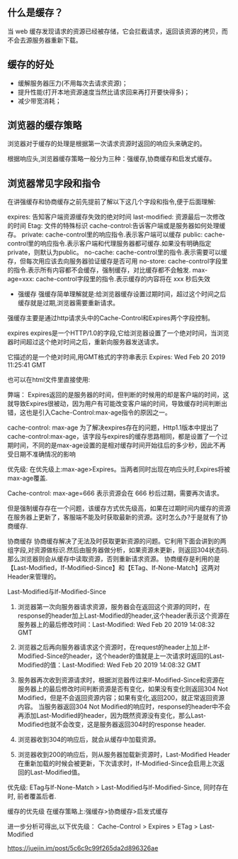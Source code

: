 ## 什么是缓存？
当 web 缓存发现请求的资源已经被存储，它会拦截请求，返回该资源的拷贝，而不会去源服务器重新下载。

## 缓存的好处
- 缓解服务器压力(不用每次去请求资源)；
- 提升性能(打开本地资源速度当然比请求回来再打开要快得多)；
- 减少带宽消耗；

## 浏览器的缓存策略
浏览器对于缓存的处理是根据第一次请求资源时返回的响应头来确定的。

根据响应头,浏览器缓存策略一般分为三种：强缓存,协商缓存和启发式缓存。

## 浏览器常见字段和指令
在讲强缓存和协商缓存之前先提前了解以下这几个字段和指令,便于后面理解:

expires: 告知客户端资源缓存失效的绝对时间
last-modified: 资源最后一次修改的时间
Etag: 文件的特殊标识
cache-control:告诉客户端或是服务器如何处理缓存。
private: cache-control里的响应指令.表示客户端可以缓存
public: cache-control里的响应指令.表示客户端和代理服务器都可缓存.如果没有明确指定private，则默认为public。
no-cache: cache-control里的指令.表示需要可以缓存，但每次用应该去向服务器验证缓存是否可用
no-store: cache-control字段里的指令.表示所有内容都不会缓存，强制缓存，对比缓存都不会触发.
max-age=xxx: cache-control字段里的指令.表示缓存的内容将在 xxx 秒后失效

- 强缓存
强缓存简单理解就是:给浏览器缓存设置过期时间，超过这个时间之后缓存就是过期,浏览器需要重新请求。

强缓存主要是通过http请求头中的Cache-Control和Expires两个字段控制。

expires
expires是一个HTTP/1.0的字段,它给浏览器设置了一个绝对时间，当浏览器时间超过这个绝对时间之后，重新向服务器发送请求。

它描述的是一个绝对时间,用GMT格式的字符串表示
Expires: Wed Feb 20 2019 11:25:41 GMT

也可以在html文件里直接使用:
<meta http-equiv="expires" content="Wed Feb 20 2019 11:25:41 GMT">

弊端：
Expires返回的是服务器的时间，但判断的时候用的却是客户端的时间，这就导致Expires很被动，因为用户有可能改变客户端的时间，导致缓存时间判断出错，这也是引入Cache-Control:max-age指令的原因之一。

cache-control: max-age
为了解决expires存在的问题，Http1.1版本中提出了cache-control:max-age，该字段与expires的缓存思路相同，都是设置了一个过期时间，不同的是max-age设置的是相对缓存时间开始往后的多少秒，因此不再受日期不准确情况的影响

优先级:
在优先级上:max-age>Expires。当两者同时出现在响应头时,Expires将被max-age覆盖.

Cache-control: max-age=666
表示资源会在 666 秒后过期，需要再次请求。

但是强制缓存存在一个问题，该缓存方式优先级高，如果在过期时间内缓存的资源在服务器上更新了，客服端不能及时获取最新的资源。这时怎么办?于是就有了协商缓存.

协商缓存
协商缓存解决了无法及时获取更新资源的问题。它利用下面会讲到的两组字段,对资源做标识.然后由服务器做分析，如果资源未更新，则返回304状态码.那么浏览器则会从缓存中读取资源，否则重新请求资源。
协商缓存是利用的是【Last-Modified，If-Modified-Since】和【ETag、If-None-Match】这两对Header来管理的。

Last-Modified与If-Modified-Since
1. 浏览器第一次向服务器请求资源，服务器会在返回这个资源的同时，在response的header加上Last-Modified的header,这个header表示这个资源在服务器上的最后修改时间：Last-Modified: Wed Feb 20 2019 14:08:32 GMT

2. 浏览器之后再向服务器请求这个资源时，在request的header上加上If-Modified-Since的header，这个header的值就是上一次请求时返回的Last-Modified的值：Last-Modified: Wed Feb 20 2019 14:08:32 GMT

3. 服务器再次收到资源请求时，根据浏览器传过来If-Modified-Since和资源在服务器上的最后修改时间判断资源是否有变化，如果没有变化则返回304 Not Modified，但是不会返回资源内容；如果有变化,返回200，就正常返回资源内容。
当服务器返回304 Not Modified的响应时，response的header中不会再添加Last-Modified的header，因为既然资源没有变化，那么Last-Modified也就不会改变，这是服务器返回304时的response header.

4. 浏览器收到304的响应后，就会从缓存中加载资源。

5. 浏览器收到200的响应后，则从服务器加载新资源时，Last-Modified Header在重新加载的时候会被更新，下次请求时，If-Modified-Since会启用上次返回的Last-Modified值。

优先级:
ETag与If-None-Match > Last-Modified与If-Modified-Since, 同时存在时, 前者覆盖后者.

缓存的优先级
在缓存策略上:强缓存>协商缓存>启发式缓存

进一步分析可得出,以下优先级：
Cache-Control > Expires > ETag > Last-Modified

https://juejin.im/post/5c6c9c99f265da2d896326ae

